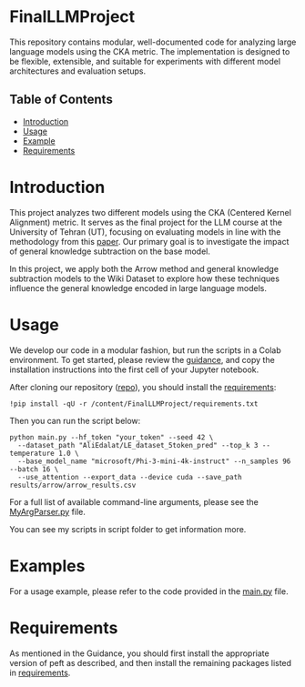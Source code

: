 # FinalLLMProject
This repository contains modular, well-documented code for analyzing large language models using the CKA metric.
The implementation is designed to be flexible, extensible, and suitable for experiments with different model architectures and evaluation setups.
## Table of Contents

- [Introduction](#introduction)
- [Usage](#usage)
- [Example](#examples)
- [Requirements](#requirements)

# Introduction
This project analyzes two different models using the CKA (Centered Kernel Alignment) metric. It serves as the final project for the LLM
course at the University of Tehran (UT), focusing on evaluating models in line with the methodology
from this [paper](https://arxiv.org/abs/2505.10939). Our primary goal is to investigate the impact of general knowledge subtraction on 
the base model.

In this project, we apply both the Arrow method and general knowledge subtraction models to the Wiki Dataset 
to explore how these techniques influence the general knowledge encoded in large language models.
# Usage
We develop our code in a modular fashion, but run the scripts in a Colab environment.
To get started, please review the [guidance](Guidance.text), and copy the installation instructions into the first cell of your Jupyter notebook.

After cloning our repository ([repo](https://github.com/PouyaGohari/FinalLLMProject.git)), you should install the [requirements](requirements.txt):

```
!pip install -qU -r /content/FinalLLMProject/requirements.txt
```
Then you can run the script below:
```
python main.py --hf_token "your_token" --seed 42 \
  --dataset_path "AliEdalat/LE_dataset_5token_pred" --top_k 3 --temperature 1.0 \
  --base_model_name "microsoft/Phi-3-mini-4k-instruct" --n_samples 96 --batch 16 \
  --use_attention --export_data --device cuda --save_path results/arrow/arrow_results.csv
```

For a full list of available command-line arguments, please see the [MyArgParser.py](utils/MyArgParser.py) file.

You can see my scripts in script folder to get information more.

# Examples
For a usage example, please refer to the code provided in the [main.py](main.py) file.

# Requirements
As mentioned in the Guidance, you should first install the appropriate version of peft as described, and then install the remaining packages listed in [requirements](requirements.text).

